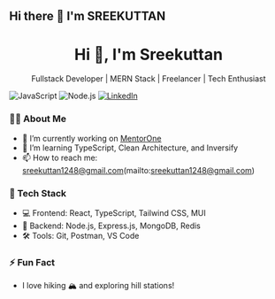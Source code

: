 ## Hi there 👋 I'm SREEKUTTAN
<h1 align="center">Hi 👋, I'm Sreekuttan</h1>
<p align="center">Fullstack Developer | MERN Stack | Freelancer | Tech Enthusiast</p>


![JavaScript](https://img.shields.io/badge/-JavaScript-black?style=flat-square&logo=javascript)
![Node.js](https://img.shields.io/badge/-Node.js-black?style=flat-square&logo=node.js)
[![LinkedIn](https://img.shields.io/badge/-LinkedIn-blue?style=flat-square&logo=Linkedin&logoColor=white&link=https://linkedin.com/in/yourprofile)](https://linkedin.com/in/yourprofile)

### 👨‍💻 About Me
- 🔭 I’m currently working on [MentorOne](https://github.com/yourproject)
- 🌱 I’m learning TypeScript, Clean Architecture, and Inversify
- 📫 How to reach me: sreekuttan1248@gmail.com(mailto:sreekuttan1248@gmail.com)


### 🚀 Tech Stack
- 💻 Frontend: React, TypeScript, Tailwind CSS, MUI
- 🔧 Backend: Node.js, Express.js, MongoDB, Redis
- 🛠️ Tools: Git, Postman, VS Code


### ⚡ Fun Fact
- I love hiking 🏔️ and exploring hill stations!



<!--
**sree93k/sree93k** is a ✨ _special_ ✨ repository because its `README.md` (this file) appears on your GitHub profile.

Here are some ideas to get you started:

- 🔭 I’m currently working on ...
- 🌱 I’m currently learning ...
- 👯 I’m looking to collaborate on ...
- 🤔 I’m looking for help with ...
- 💬 Ask me about ...
- 📫 How to reach me: ...
- 😄 Pronouns: ...
- ⚡ Fun fact: ...
-->
